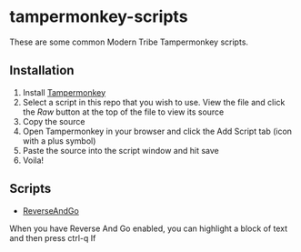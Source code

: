 # tampermonkey-scripts

These are some common Modern Tribe Tampermonkey scripts.

## Installation

1. Install [Tampermonkey](https://tampermonkey.net/)
1. Select a script in this repo that you wish to use. View the file and click the _Raw_ button at the top of the file to view its source
1. Copy the source
1. Open Tampermonkey in your browser and click the Add Script tab (icon with a plus symbol)
1. Paste the source into the script window and hit save
1. Voila!

## Scripts

* [ReverseAndGo](/https://github.com/fishdan/TamperMonkey/blob/main/reverseAndGo)

When you have Reverse And Go enabled, you can highlight a block of text and then press ctrl-q  If
